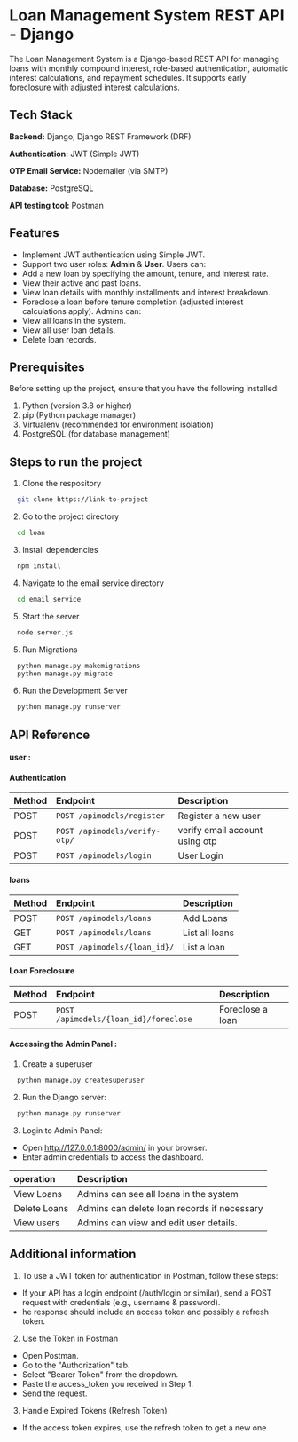 
# Loan Management System REST API - Django

The Loan Management System is a Django-based REST API for managing loans with monthly compound interest, role-based authentication, automatic interest calculations, and repayment schedules. It supports early foreclosure with adjusted interest calculations.


## Tech Stack

**Backend:** Django, Django REST Framework (DRF)

**Authentication:** JWT (Simple JWT)

**OTP Email Service:**  Nodemailer (via SMTP)

**Database:** PostgreSQL

**API testing tool:** Postman

## Features

- Implement JWT authentication using Simple JWT.
- Support two user roles: **Admin** & **User**.
Users can:
- Add a new loan by specifying the amount, tenure, and interest rate.
- View their active and past loans.
- View loan details with monthly installments and interest breakdown.
- Foreclose a loan before tenure completion (adjusted interest calculations apply).
Admins can:
- View all loans in the system.
- View all user loan details.
- Delete loan records.



## Prerequisites

Before setting up the project, ensure that you have the following installed:

1. Python (version 3.8 or higher)
2. pip (Python package manager)
3. Virtualenv (recommended for environment isolation)
4. PostgreSQL (for database management)
## Steps to run the project

1. Clone the respository

```bash
  git clone https://link-to-project
```

2. Go to the project directory

```bash
  cd loan
```

3. Install dependencies

```bash
  npm install
```

4. Navigate to the email service directory

```bash
  cd email_service
```

5. Start the server

```bash
  node server.js
```

5. Run Migrations

```bash
  python manage.py makemigrations
  python manage.py migrate
```

6. Run the Development Server

```bash
  python manage.py runserver
```
## API Reference

####  user :

#### Authentication


| Method    | Endpoint     | Description                |
| :-------- | :-------     | :------------------------- |
| POST      | `POST /apimodels/register`    | Register a new user |
| POST      | `POST /apimodels/verify-otp/` | verify email account using otp |
| POST      | `POST /apimodels/login`       | User  Login |

#### loans


| Method    | Endpoint     | Description                       |
| :-------- | :-------     | :-------------------------------- |
| POST      | `POST /apimodels/loans`      | Add Loans|
| GET       | `POST /apimodels/loans`      | List all loans|
| GET       | `POST /apimodels/{loan_id}/` | List a loan|

####  Loan Foreclosure

| Method | Endpoint     | Description                       |
| :------| :-------     | :-------------------------------- |
| POST   | `POST /apimodels/{loan_id}/foreclose` | Foreclose a loan|

####  Accessing the Admin Panel :

1. Create a superuser
```bash
  python manage.py createsuperuser
```
2. Run the Django server:
```bash
  python manage.py runserver
```
3. Login to Admin Panel:

- Open http://127.0.0.1:8000/admin/ in your browser.
- Enter admin credentials to access the dashboard.

| operation    | Description                       |
| :--------    | :-------------------------------- |
| View Loans   | Admins can see all loans in the system |
| Delete Loans | Admins can delete loan records if necessary |
| View users   | Admins can view and edit user details. |

## Additional information
 1. To use a JWT token for authentication in Postman, follow these steps:

 - If your API has a login endpoint (/auth/login or similar), send a POST request with credentials (e.g., username & password).
 - he response should include an access token and possibly a refresh token.
  
2. Use the Token in Postman

- Open Postman.
- Go to the "Authorization" tab.
- Select "Bearer Token" from the dropdown.
- Paste the access_token you received in Step 1.
- Send the request.

3. Handle Expired Tokens (Refresh Token)

- If the access token expires, use the refresh token to get a new one
